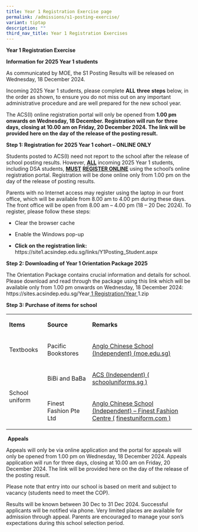 ```yaml
---
title: Year 1 Registration Exercise page
permalink: /admissions/s1-posting-exercise/
variant: tiptap
description: ""
third_nav_title: Year 1 Registration Exercises
---
```

<p><strong>Year 1 Registration Exercise</strong>
</p>
<p><strong>Information for 2025 Year 1 students</strong>
</p>
<p>As communicated by MOE, the S1 Posting Results will be released&nbsp;on
Wednesday, 18 December 2024.&nbsp;</p>
<p>Incoming 2025 Year 1 students, please complete&nbsp;<strong>ALL</strong>&nbsp;<strong>three</strong>&nbsp;<strong>steps</strong>&nbsp;below,
in the order as shown, to ensure you do not miss out on any important administrative
procedure and are well prepared for the new school year.&nbsp;</p>
<p>The ACS(I) online registration portal will only be opened from&nbsp;<strong>1.00 pm onwards&nbsp;on Wednesday, 18 December.&nbsp;Registration will run for three days, closing at 10.00 am on&nbsp;Friday, 20 December 2024.&nbsp;The link will be provided here on the day of the release of the posting result.</strong>&nbsp;</p>
<p><strong>Step 1: Registration for 2025 Year 1 cohort – ONLINE ONLY</strong>
</p>
<p>Students posted to ACS(I) need not report to the school after the release
of school posting results. However,&nbsp;<strong><u>ALL</u></strong>&nbsp;incoming
2025 Year 1 students, including DSA students,&nbsp;<strong><u>MUST</u></strong>&nbsp;<strong><u>REGISTER ONLINE</u></strong>&nbsp;using
the school’s online registration portal. Registration will be done online
only from 1.00 pm on the day of the release of posting results.&nbsp;</p>
<p>Parents with no Internet access may register using the laptop in our front
office, which will be available from 8.00 am to 4.00 pm during these days.
The front office will be open from 8.00 am – 4.00 pm (18 – 20 Dec 2024).
To register, please follow these steps:</p>
<ul data-tight="true" class="tight">
<li>
<p>Clear the browser cache</p>
</li>
<li>
<p>Enable the Windows pop-up</p>
</li>
<li>
<p><strong>Click on the registration link: </strong><a rel="noopener noreferrer nofollow" target="_blank">https://site1.acsindep.edu.sg/links/Y1Posting_Student.aspx</a>
</p>
</li>
</ul>
<p><strong>Step 2: Downloading of Year 1 Orientation Package 2025</strong>
</p>
<p>The Orientation Package contains crucial information and details for school.
Please download and read through the package using this link which will
be available only from 1.00 pm onwards on&nbsp;Wednesday, 18 December 2024:&nbsp;
<a rel="noopener noreferrer nofollow" target="_blank">https://sites.acsindep.edu.sg/Year</a><a href="https://sites.acsindep.edu.sg/Year%201%20Registration/Year%201.zip" rel="noopener noreferrer nofollow" target="_blank"> 1 Registration/Year </a>
<a rel="noopener noreferrer nofollow" target="_blank">1.zip</a>
</p>
<p><strong>Step 3: Purchase of items for school</strong>&nbsp;</p>
<table style="minWidth: 75px">
<colgroup>
<col>
<col>
<col>
</colgroup>
<tbody>
<tr>
<td rowspan="1" colspan="1">
<p><strong>Items</strong>
</p>
</td>
<td rowspan="1" colspan="1">
<p><strong>Source</strong>
</p>
</td>
<td rowspan="1" colspan="1">
<p><strong>Remarks</strong>
</p>
</td>
</tr>
<tr>
<td rowspan="1" colspan="1">
<p>Textbooks</p>
</td>
<td rowspan="1" colspan="1">
<p>Pacific Bookstores</p>
</td>
<td rowspan="1" colspan="1">
<p><a href="https://www.acsindep.moe.edu.sg/for-students/textbook/" rel="noopener noreferrer nofollow" target="_blank"><u>Anglo Chinese School (Independent) (moe.edu.sg)</u></a>
</p>
</td>
</tr>
<tr>
<td rowspan="2" colspan="1">
<p>School uniform</p>
</td>
<td rowspan="1" colspan="1">
<p>BiBi and BaBa</p>
</td>
<td rowspan="1" colspan="1">
<p><a href="https://www.schooluniforms.sg/acs-independent-11" rel="noopener noreferrer nofollow" target="_blank"><u>ACS (Independent) (</u></a>
<a href="https://www.acsindep.moe.edu.sg/for-students/textbook/" rel="noopener noreferrer nofollow" target="_blank"><u>schooluniforms.sg</u>
</a><a href="https://www.schooluniforms.sg/acs-independent-11" rel="noopener noreferrer nofollow" target="_blank"><u>)</u></a>
</p>
</td>
</tr>
<tr>
<td rowspan="1" colspan="1">
<p>Finest Fashion Pte Ltd</p>
</td>
<td rowspan="1" colspan="1">
<p><a href="https://finestuniform.com/collections/anglo-chinese-secondary-school" rel="noopener noreferrer nofollow" target="_blank"><u>Anglo Chinese School (Independent) – Finest Fashion Centre (</u></a>
<a href="https://www.acsindep.moe.edu.sg/for-students/textbook/" rel="noopener noreferrer nofollow" target="_blank"><u>finestuniform.com</u>
</a><a href="https://finestuniform.com/collections/anglo-chinese-secondary-school" rel="noopener noreferrer nofollow" target="_blank"><u>)</u></a>
</p>
</td>
</tr>
</tbody>
</table>
<p>&nbsp;<strong>Appeals</strong>
</p>
<p>Appeals will only be via online application and the portal for appeals
will only be opened from 1.00 pm on&nbsp;Wednesday, 18 December 2024.&nbsp;Appeals
application will run for three days, closing at 10.00 am on&nbsp;Friday,
20 December 2024.&nbsp;The link will be provided here on the day of the
release of the posting result.&nbsp;</p>
<p>Please note that entry into our school is based on merit and subject to
vacancy (students need to meet the COP).&nbsp;</p>
<p>Results will be known between 30 Dec to 31 Dec 2024. Successful applicants
will be notified via phone. Very limited places are available for admission
through appeal. Parents are encouraged to manage your son’s expectations
during this school selection period.</p>